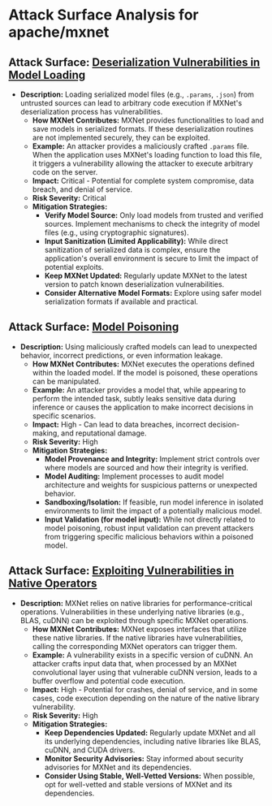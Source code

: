 # Attack Surface Analysis for apache/mxnet

## Attack Surface: [Deserialization Vulnerabilities in Model Loading](./attack_surfaces/deserialization_vulnerabilities_in_model_loading.md)

*   **Description:**  Loading serialized model files (e.g., `.params`, `.json`) from untrusted sources can lead to arbitrary code execution if MXNet's deserialization process has vulnerabilities.
    *   **How MXNet Contributes:** MXNet provides functionalities to load and save models in serialized formats. If these deserialization routines are not implemented securely, they can be exploited.
    *   **Example:** An attacker provides a maliciously crafted `.params` file. When the application uses MXNet's loading function to load this file, it triggers a vulnerability allowing the attacker to execute arbitrary code on the server.
    *   **Impact:** Critical - Potential for complete system compromise, data breach, and denial of service.
    *   **Risk Severity:** Critical
    *   **Mitigation Strategies:**
        *   **Verify Model Source:** Only load models from trusted and verified sources. Implement mechanisms to check the integrity of model files (e.g., using cryptographic signatures).
        *   **Input Sanitization (Limited Applicability):** While direct sanitization of serialized data is complex, ensure the application's overall environment is secure to limit the impact of potential exploits.
        *   **Keep MXNet Updated:** Regularly update MXNet to the latest version to patch known deserialization vulnerabilities.
        *   **Consider Alternative Model Formats:** Explore using safer model serialization formats if available and practical.

## Attack Surface: [Model Poisoning](./attack_surfaces/model_poisoning.md)

*   **Description:**  Using maliciously crafted models can lead to unexpected behavior, incorrect predictions, or even information leakage.
    *   **How MXNet Contributes:** MXNet executes the operations defined within the loaded model. If the model is poisoned, these operations can be manipulated.
    *   **Example:** An attacker provides a model that, while appearing to perform the intended task, subtly leaks sensitive data during inference or causes the application to make incorrect decisions in specific scenarios.
    *   **Impact:** High - Can lead to data breaches, incorrect decision-making, and reputational damage.
    *   **Risk Severity:** High
    *   **Mitigation Strategies:**
        *   **Model Provenance and Integrity:** Implement strict controls over where models are sourced and how their integrity is verified.
        *   **Model Auditing:** Implement processes to audit model architecture and weights for suspicious patterns or unexpected behavior.
        *   **Sandboxing/Isolation:** If feasible, run model inference in isolated environments to limit the impact of a potentially malicious model.
        *   **Input Validation (for model input):** While not directly related to model poisoning, robust input validation can prevent attackers from triggering specific malicious behaviors within a poisoned model.

## Attack Surface: [Exploiting Vulnerabilities in Native Operators](./attack_surfaces/exploiting_vulnerabilities_in_native_operators.md)

*   **Description:** MXNet relies on native libraries for performance-critical operations. Vulnerabilities in these underlying native libraries (e.g., BLAS, cuDNN) can be exploited through specific MXNet operations.
    *   **How MXNet Contributes:** MXNet exposes interfaces that utilize these native libraries. If the native libraries have vulnerabilities, calling the corresponding MXNet operators can trigger them.
    *   **Example:** A vulnerability exists in a specific version of cuDNN. An attacker crafts input data that, when processed by an MXNet convolutional layer using that vulnerable cuDNN version, leads to a buffer overflow and potential code execution.
    *   **Impact:** High - Potential for crashes, denial of service, and in some cases, code execution depending on the nature of the native library vulnerability.
    *   **Risk Severity:** High
    *   **Mitigation Strategies:**
        *   **Keep Dependencies Updated:** Regularly update MXNet and all its underlying dependencies, including native libraries like BLAS, cuDNN, and CUDA drivers.
        *   **Monitor Security Advisories:** Stay informed about security advisories for MXNet and its dependencies.
        *   **Consider Using Stable, Well-Vetted Versions:** When possible, opt for well-vetted and stable versions of MXNet and its dependencies.

